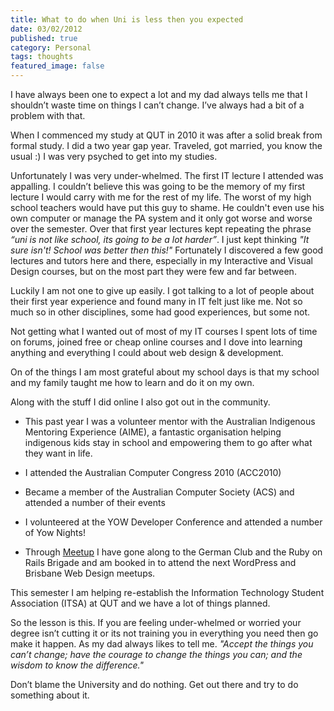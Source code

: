 ```yaml
---
title: What to do when Uni is less then you expected
date: 03/02/2012
published: true
category: Personal
tags: thoughts
featured_image: false
---
```


I have always been one to expect a lot and my dad always tells me that I shouldn’t waste time on things I can’t change. I’ve always had a bit of a problem with that. 

When I commenced my study at QUT in 2010 it was after a solid break from formal study. I did a two year gap year. Traveled, got married, you know the usual :) I was very psyched to get into my studies. 

Unfortunately I was very under-whelmed. The first IT lecture I attended was appalling. I couldn’t believe this was going to be the memory of my first lecture I would carry with me for the rest of my life. The worst of my high school teachers would have put this guy to shame. He couldn't even use his own computer or manage the PA system and it only got worse and worse over the semester. Over that first year lectures kept repeating the phrase *“uni is not like school, its going to be a lot harder”*. I just kept thinking *"It sure isn't! School was better then this!"* Fortunately I discovered a few good lectures and tutors here and there, especially in my Interactive and Visual Design courses, but on the most part they were few and far between.

Luckily I am not one to give up easily. I got talking to a lot of people about their first year experience and found many in IT felt just like me. Not so much so in other disciplines, some had good experiences, but some not. 

Not getting what I wanted out of most of my IT courses I spent lots of time on forums, joined free or cheap online courses and I dove into learning anything and everything I could about web design & development. 

On of the things I am most grateful about my school days is that my school and my family taught me how to learn and do it on my own. 

Along with the stuff I did online I also got out in the community.

* This past year I was a volunteer mentor with the Australian Indigenous Mentoring Experience (AIME), a fantastic organisation helping indigenous kids stay in school and empowering them to go after what they want in life.

* I attended the Australian Computer Congress 2010 (ACC2010)

* Became a member of the Australian Computer Society (ACS) and attended a number of their events

* I volunteered at the YOW Developer Conference and attended a number of Yow Nights! 

* Through [Meetup](http://www.meetup.com.au) I have gone along to the German Club and the Ruby on Rails Brigade and am booked in to attend the next WordPress and Brisbane Web Design meetups. 

This semester I am helping re-establish the Information Technology Student Association (ITSA) at QUT and we have a lot of things planned.

So the lesson is this. If you are feeling under-whelmed or worried your degree isn’t cutting it or its not training you in everything you need then go make it happen. As my dad always likes to tell me. *"Accept the things you can’t change; have the courage to change the things you can; and the wisdom to know the difference."* 

Don’t blame the University and do nothing. Get out there and try to do something about it. 